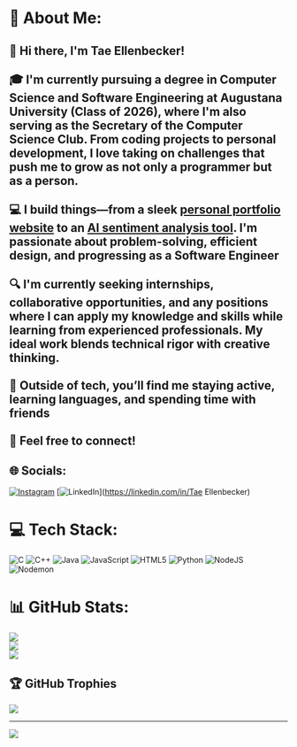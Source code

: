 # 💫 About Me:
## 👋 Hi there, I'm Tae Ellenbecker!<br><br>🎓 I'm currently pursuing a degree in **Computer Science** and **Software Engineering** at Augustana University (Class of 2026), where I'm also serving as the **Secretary of the Computer Science Club**. From coding projects to personal development, I love taking on challenges that push me to grow as not only a programmer but as a person.<br><br>💻 I build things—from a sleek [personal portfolio website](https://taeellenbecker.github.io/) to an [AI sentiment analysis tool](https://github.com/TaeEllenbecker/AI-Sentiment). I'm passionate about **problem-solving**, **efficient design**, and progressing as a Software Engineer<br><br>🔍 I'm currently **seeking internships, collaborative opportunities, and any positions** where I can apply my knowledge and skills while learning from experienced professionals. My ideal work blends **technical rigor** with **creative thinking**.<br><br>🌱 Outside of tech, you’ll find me staying active, learning languages, and spending time with friends<br><br>🚀 Feel free to connect!


## 🌐 Socials:
[![Instagram](https://img.shields.io/badge/Instagram-%23E4405F.svg?logo=Instagram&logoColor=white)](https://instagram.com/tae.ellenbecker) [![LinkedIn](https://img.shields.io/badge/LinkedIn-%230077B5.svg?logo=linkedin&logoColor=white)](https://linkedin.com/in/Tae Ellenbecker) 

# 💻 Tech Stack:
![C](https://img.shields.io/badge/c-%2300599C.svg?style=for-the-badge&logo=c&logoColor=white) ![C++](https://img.shields.io/badge/c++-%2300599C.svg?style=for-the-badge&logo=c%2B%2B&logoColor=white) ![Java](https://img.shields.io/badge/java-%23ED8B00.svg?style=for-the-badge&logo=openjdk&logoColor=white) ![JavaScript](https://img.shields.io/badge/javascript-%23323330.svg?style=for-the-badge&logo=javascript&logoColor=%23F7DF1E) ![HTML5](https://img.shields.io/badge/html5-%23E34F26.svg?style=for-the-badge&logo=html5&logoColor=white) ![Python](https://img.shields.io/badge/python-3670A0?style=for-the-badge&logo=python&logoColor=ffdd54) ![NodeJS](https://img.shields.io/badge/node.js-6DA55F?style=for-the-badge&logo=node.js&logoColor=white) ![Nodemon](https://img.shields.io/badge/NODEMON-%23323330.svg?style=for-the-badge&logo=nodemon&logoColor=%BBDEAD)
# 📊 GitHub Stats:
![](https://github-readme-stats.vercel.app/api?username=TaeEllenbecker&theme=dark&hide_border=false&include_all_commits=true&count_private=true)<br/>
![](https://nirzak-streak-stats.vercel.app/?user=TaeEllenbecker&theme=dark&hide_border=false)<br/>
![](https://github-readme-stats.vercel.app/api/top-langs/?username=TaeEllenbecker&theme=dark&hide_border=false&include_all_commits=true&count_private=true&layout=compact)

## 🏆 GitHub Trophies
![](https://github-profile-trophy.vercel.app/?username=TaeEllenbecker&theme=radical&no-frame=false&no-bg=true&margin-w=4)

---
[![](https://visitcount.itsvg.in/api?id=TaeEllenbecker&icon=0&color=0)](https://visitcount.itsvg.in)

<!-- Proudly created with GPRM ( https://gprm.itsvg.in ) -->
